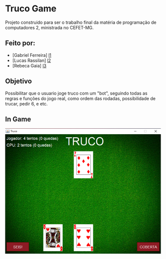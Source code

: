 # Truco Game

Projeto construido para ser o trabalho final da matéria de programação de computadores 2, ministrada no CEFET-MG.

## Feito por:

- [Gabriel Ferreira] [l1]
- [Lucas Rassilan] [l2]
- [Rebeca Gaia] [l3]

## Objetivo

Possibilitar que o usuario joge truco com um "bot", seguindo todas as regras e funções do jogo real, como ordem das rodadas, possibilidade de trucar, pedir 6, e etc.

## In Game

![Game](/Images/Truco.png)

   [l1]: <https://github.com/gabriel-fsantos>
   [l2]: <https://github.com/Lucasrsv1>
   [l3]: <https://github.com/rebgaia>
   [dill]: <https://github.com/joemccann/dillinger>
 